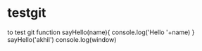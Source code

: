 # testgit
to test git
function sayHello(name){
    console.log('Hello '+name)
}
sayHello('akhil')
console.log(window)
